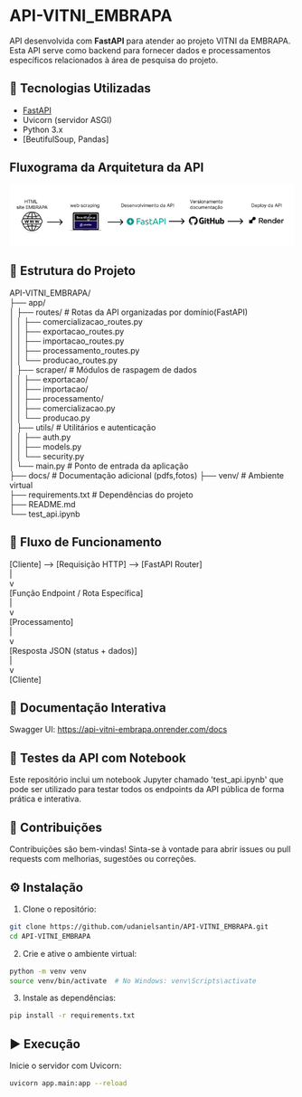 # API-VITNI_EMBRAPA

API desenvolvida com **FastAPI** para atender ao projeto VITNI da EMBRAPA. Esta API serve como backend para fornecer dados e processamentos específicos relacionados à área de pesquisa do projeto.

## 🚀 Tecnologias Utilizadas

- [FastAPI](https://fastapi.tiangolo.com/)
- Uvicorn (servidor ASGI)
- Python 3.x
- [BeutifulSoup, Pandas]

## Fluxograma da Arquitetura da API

![Fluxograma da API](docs/fluxo_arquitetura.png)

## 📁 Estrutura do Projeto

API-VITNI_EMBRAPA/  
├── app/  
│   ├── routes/           # Rotas da API organizadas por domínio(FastAPI)  
│   │   ├── comercializacao_routes.py  
│   │   ├── exportacao_routes.py  
│   │   ├── importacao_routes.py  
│   │   ├── processamento_routes.py  
│   │   └── producao_routes.py  
│   ├── scraper/               # Módulos de raspagem de dados  
│   │   ├── exportacao/  
│   │   ├── importacao/  
│   │   ├── processamento/  
│   │   ├── comercializacao.py  
│   │   └── producao.py  
│   ├── utils/                 # Utilitários e autenticação  
│   │   ├── auth.py  
│   │   ├── models.py  
│   │   └── security.py  
│   └── main.py                # Ponto de entrada da aplicação  
├── docs/                      # Documentação adicional (pdfs,fotos)
├── venv/                      # Ambiente virtual  
├── requirements.txt           # Dependências do projeto  
├── README.md  
└── test_api.ipynb 



## 🧭 Fluxo de Funcionamento

[Cliente] --> [Requisição HTTP] --> [FastAPI Router]  
|  
v  
[Função Endpoint / Rota Específica]  
|  
v  
[Processamento]  
|  
v  
[Resposta JSON (status + dados)]  
|  
v  
[Cliente]  

## 🧪 Documentação Interativa

Swagger UI: https://api-vitni-embrapa.onrender.com/docs

## 🧪 Testes da API com Notebook

Este repositório inclui um notebook Jupyter chamado 'test_api.ipynb' que pode ser utilizado para testar todos os endpoints da API pública de forma prática e interativa.

## 🤝 Contribuições
Contribuições são bem-vindas! Sinta-se à vontade para abrir issues ou pull requests com melhorias, sugestões ou correções.

## ⚙️ Instalação 

1. Clone o repositório:

```bash
git clone https://github.com/udanielsantin/API-VITNI_EMBRAPA.git
cd API-VITNI_EMBRAPA
```

2. Crie e ative o ambiente virtual:

```bash
python -m venv venv
source venv/bin/activate  # No Windows: venv\Scripts\activate
```

3. Instale as dependências:

```bash
pip install -r requirements.txt
```

## ▶️ Execução
Inicie o servidor com Uvicorn:

```bash
uvicorn app.main:app --reload
```

